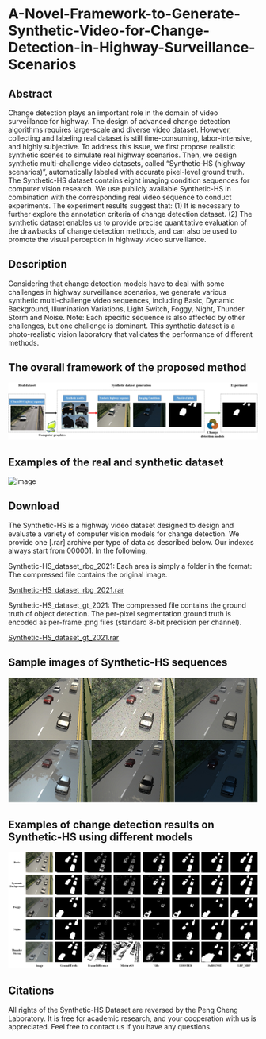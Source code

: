 # A-Novel-Framework-to-Generate-Synthetic-Video-for-Change-Detection-in-Highway-Surveillance-Scenarios

## Abstract

Change detection plays an important role in the domain of video surveillance for highway.
The design of advanced change detection algorithms requires large-scale and diverse video
dataset. However, collecting  and labeling real dataset is still time-consuming, labor-intensive,
and highly subjective. To address this issue, we first propose realistic synthetic scenes to
simulate real highway scenarios. Then, we design synthetic multi-challenge video datasets, 
called “Synthetic-HS (highway scenarios)”, automatically labeled with accurate pixel-level 
ground truth. The Synthetic-HS dataset contains eight imaging condition sequences for computer 
vision research. We use publicly available Synthetic-HS in combination with the corresponding 
real video sequence to conduct experiments. The experiment results suggest that: (1) It is 
necessary to further explore the annotation criteria of change detection dataset. (2) The synthetic
dataset enables us to provide precise quantitative evaluation of the drawbacks of change detection
methods, and can also be used to promote the visual perception in highway video surveillance.

## Description
Considering that change detection models have to deal with some challenges in highway surveillance
scenarios, we generate various synthetic multi-challenge video sequences, 
including Basic, Dynamic Background, Illumination Variations,  Light Switch, Foggy, Night, Thunder Storm and Noise. 
Note: Each specific sequence is also affected by other challenges, but one challenge is dominant.
This synthetic dataset is a photo-realistic vision laboratory that validates the performance of different methods.

## The overall framework of the proposed method
![image](https://github.com/PC-Lab-Virtual-Reality/A-Novel-Framework-to-Generate-Synthetic-Video-for-Change-Detection-in-Highway-Surveillance-Scenarios/blob/main/Figure/fig1.jpg)

## Examples of the real and synthetic dataset
![image](A-Novel-Framework-to-Generate-Synthetic-Video-for-Change-Detection-in-Highway-Surveillance-Scenarios/blob/main/Figure/fig2.jpg)


## Download
The Synthetic-HS is a highway video dataset designed to design and evaluate a variety of computer vision models for change detection.
We provide one [.rar] archive per type of data as described below. Our indexes always start from 000001. In the following,

Synthetic-HS_dataset_rbg_2021: Each area is simply a folder in the format: The compressed file contains the original image.

[Synthetic-HS_dataset_rbg_2021.rar](https://drive.google.com/file/d/1hQ4-aFxwLe4PU2GPFasYQ_oZBqV4jmUK/view?usp=sharing)

Synthetic-HS_dataset_gt_2021: The compressed file contains the ground truth of object detection. The per-pixel segmentation ground truth is encoded as per-frame .png files (standard 8-bit precision per channel).

[Synthetic-HS_dataset_gt_2021.rar](https://drive.google.com/file/d/1gEIApEnkggwoG6FLTbRzqGq6jgDRc6Of/view?usp=sharing)

## Sample images of Synthetic-HS sequences
![image](https://github.com/PC-Lab-Virtual-Reality/A-Novel-Framework-to-Generate-Synthetic-Video-for-Change-Detection-in-Highway-Surveillance-Scenarios/blob/main/Figure/fig3.jpg)

## Examples of change detection results on Synthetic-HS using different models
![image](https://github.com/PC-Lab-Virtual-Reality/A-Novel-Framework-to-Generate-Synthetic-Video-for-Change-Detection-in-Highway-Surveillance-Scenarios/blob/main/Figure/fig4.jpg)

## Citations
All rights of the Synthetic-HS Dataset are reversed by the Peng Cheng Laboratory. It is free for academic research, and your cooperation with us is appreciated. Feel free to contact us if you have any questions.
